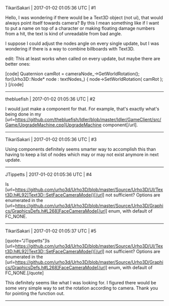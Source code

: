 TikariSakari | 2017-01-02 01:05:36 UTC | #1

Hello, I was wondering if there would be a Text3D object (not ui), that would always point itself towards camera? By this I mean something like if I want to put a name on top of a character or making floating damage numbers from a hit, the text is kind of unreadable from bad angle.

I suppose I could adjust the nodes angle on every single update, but I was wondering if there is a way to combine billboards with Text3D.

edit: This at least works when called on every update, but maybe there are better ones:

[code]
    Quaternion camRot = cameraNode_->GetWorldRotation();
    for(Urho3D::Node* node : textNodes_)
    {
        node->SetWorldRotation( camRot );
    }
[/code]

-------------------------

thebluefish | 2017-01-02 01:05:36 UTC | #2

I would just make a component for that. For example, that's exactly what's being done in my [url=https://github.com/thebluefish/Idler/blob/master/Idler/GameClient/src/Game/UpgradeMachine.cpp]UpgradeMachine component[/url].

-------------------------

TikariSakari | 2017-01-02 01:05:36 UTC | #3

Using components definitely seems smarter way to accomplish this than having to keep a list of nodes which may or may not exist anymore in next update.

-------------------------

JTippetts | 2017-01-02 01:05:36 UTC | #4

Is [url=https://github.com/urho3d/Urho3D/blob/master/Source/Urho3D/UI/Text3D.h#L92]Text3D::SetFaceCameraMode()[/url] not sufficient? Options are enumerated in the [url=https://github.com/urho3d/Urho3D/blob/master/Source/Urho3D/Graphics/GraphicsDefs.h#L268]FaceCameraMode[/url] enum, with default of FC_NONE.

-------------------------

TikariSakari | 2017-01-02 01:05:37 UTC | #5

[quote="JTippetts"]Is [url=https://github.com/urho3d/Urho3D/blob/master/Source/Urho3D/UI/Text3D.h#L92]Text3D::SetFaceCameraMode()[/url] not sufficient? Options are enumerated in the [url=https://github.com/urho3d/Urho3D/blob/master/Source/Urho3D/Graphics/GraphicsDefs.h#L268]FaceCameraMode[/url] enum, with default of FC_NONE.[/quote]

This definitely seems like what I was looking for. I figured there would be some very simple way to set the rotation according to camera. Thank you for pointing the function out.

-------------------------

